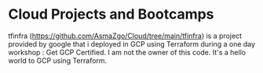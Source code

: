 # Cloud Projects and Bootcamps


tfinfra (https://github.com/AsmaZgo/Cloud/tree/main/tfinfra) is a project provided by google that i deployed in GCP using Terraform during a one day workshop : Get GCP Certified. I am not the owner of this code. It's a hello world to GCP using Terraform.
